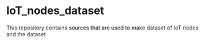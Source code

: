 # IoT_nodes_dataset
This repository contains sources that are used to make dataset of IoT nodes and the dataset
